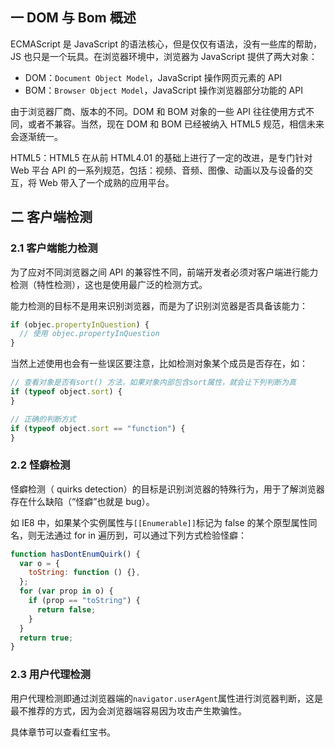 ## 一 DOM 与 Bom 概述

ECMAScript 是 JavaScript 的语法核心，但是仅仅有语法，没有一些库的帮助，JS 也只是一个玩具。在浏览器环境中，浏览器为 JavaScript 提供了两大对象：

- DOM：`Document Object Model`，JavaScript 操作网页元素的 API
- BOM：`Browser Object Model`，JavaScript 操作浏览器部分功能的 API

由于浏览器厂商、版本的不同。DOM 和 BOM 对象的一些 API 往往使用方式不同，或者不兼容。当然，现在 DOM 和 BOM 已经被纳入 HTML5 规范，相信未来会逐渐统一。

HTML5：HTML5 在从前 HTML4.01 的基础上进行了一定的改进，是专门针对 Web 平台 API 的一系列规范，包括：视频、音频、图像、动画以及与设备的交互，将 Web 带入了一个成熟的应用平台。

## 二 客户端检测

### 2.1 客户端能力检测

为了应对不同浏览器之间 API 的兼容性不同，前端开发者必须对客户端进行能力检测（特性检测），这也是使用最广泛的检测方式。

能力检测的目标不是用来识别浏览器，而是为了识别浏览器是否具备该能力：

```js
if (objec.propertyInQuestion) {
  // 使用 objec.propertyInQuestion
}
```

当然上述使用也会有一些误区要注意，比如检测对象某个成员是否存在，如：

```js
// 查看对象是否有sort() 方法，如果对象内部包含sort属性，就会让下列判断为真
if (typeof object.sort) {
}

// 正确的判断方式
if (typeof object.sort == "function") {
}
```

### 2.2 怪癖检测

怪癖检测（ quirks detection）的目标是识别浏览器的特殊行为，用于了解浏览器存在什么缺陷（“怪癖”也就是 bug）。

如 IE8 中，如果某个实例属性与`[[Enumerable]]`标记为 false 的某个原型属性同名，则无法通过 for in 遍历到，可以通过下列方式检验怪癖：

```js
function hasDontEnumQuirk() {
  var o = {
    toString: function () {},
  };
  for (var prop in o) {
    if (prop == "toString") {
      return false;
    }
  }
  return true;
}
```

### 2.3 用户代理检测

用户代理检测即通过浏览器端的`navigator.userAgent`属性进行浏览器判断，这是最不推荐的方式，因为会浏览器端容易因为攻击产生欺骗性。

具体章节可以查看红宝书。
